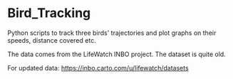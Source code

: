 # Bird_Tracking

Python scripts to track three birds' trajectories and plot graphs on their speeds, distance covered etc. 

The data comes from the LifeWatch INBO project. The dataset is quite old. 

For updated data: https://inbo.carto.com/u/lifewatch/datasets
